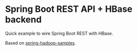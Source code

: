# Spring Boot REST API + HBase backend

Quick example to wire Spring Boot REST with HBase.


Based on [spring-hadoop-samples](https://github.com/spring-projects/spring-hadoop-samples/tree/master/hbase).